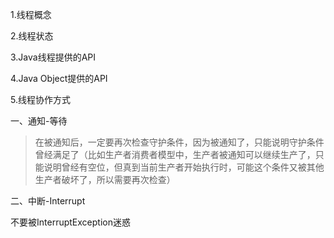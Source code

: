 1.线程概念

2.线程状态

3.Java线程提供的API

4.Java Object提供的API

5.线程协作方式

一、通知-等待

> 在被通知后，一定要再次检查守护条件，因为被通知了，只能说明守护条件曾经满足了（比如生产者消费者模型中，生产者被通知可以继续生产了，只能说明曾经有空位，但真到当前生产者开始执行时，可能这个条件又被其他生产者破坏了，所以需要再次检查）



二、中断-Interrupt

不要被InterruptException迷惑







